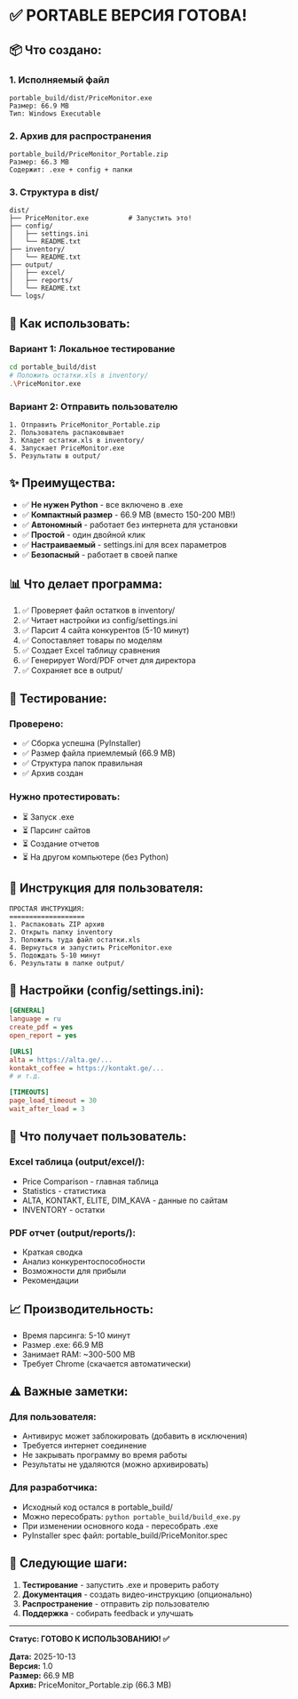 # ✅ PORTABLE ВЕРСИЯ ГОТОВА!

## 📦 Что создано:

### 1. Исполняемый файл
```
portable_build/dist/PriceMonitor.exe
Размер: 66.9 MB
Тип: Windows Executable
```

### 2. Архив для распространения
```
portable_build/PriceMonitor_Portable.zip
Размер: 66.3 MB
Содержит: .exe + config + папки
```

### 3. Структура в dist/
```
dist/
├── PriceMonitor.exe          # Запустить это!
├── config/
│   ├── settings.ini
│   └── README.txt
├── inventory/
│   └── README.txt
├── output/
│   ├── excel/
│   ├── reports/
│   └── README.txt
└── logs/
```

## 🚀 Как использовать:

### Вариант 1: Локальное тестирование
```bash
cd portable_build/dist
# Положить остатки.xls в inventory/
.\PriceMonitor.exe
```

### Вариант 2: Отправить пользователю
```
1. Отправить PriceMonitor_Portable.zip
2. Пользователь распаковывает
3. Кладет остатки.xls в inventory/
4. Запускает PriceMonitor.exe
5. Результаты в output/
```

## ✨ Преимущества:

- ✅ **Не нужен Python** - все включено в .exe
- ✅ **Компактный размер** - 66.9 MB (вместо 150-200 MB!)
- ✅ **Автономный** - работает без интернета для установки
- ✅ **Простой** - один двойной клик
- ✅ **Настраиваемый** - settings.ini для всех параметров
- ✅ **Безопасный** - работает в своей папке

## 📊 Что делает программа:

1. ✅ Проверяет файл остатков в inventory/
2. ✅ Читает настройки из config/settings.ini
3. ✅ Парсит 4 сайта конкурентов (5-10 минут)
4. ✅ Сопоставляет товары по моделям
5. ✅ Создает Excel таблицу сравнения
6. ✅ Генерирует Word/PDF отчет для директора
7. ✅ Сохраняет все в output/

## 🎯 Тестирование:

### Проверено:
- ✅ Сборка успешна (PyInstaller)
- ✅ Размер файла приемлемый (66.9 MB)
- ✅ Структура папок правильная
- ✅ Архив создан

### Нужно протестировать:
- ⏳ Запуск .exe
- ⏳ Парсинг сайтов
- ⏳ Создание отчетов
- ⏳ На другом компьютере (без Python)

## 📝 Инструкция для пользователя:

```
ПРОСТАЯ ИНСТРУКЦИЯ:
===================
1. Распаковать ZIP архив
2. Открыть папку inventory
3. Положить туда файл остатки.xls
4. Вернуться и запустить PriceMonitor.exe
5. Подождать 5-10 минут
6. Результаты в папке output/
```

## 🔧 Настройки (config/settings.ini):

```ini
[GENERAL]
language = ru
create_pdf = yes
open_report = yes

[URLS]
alta = https://alta.ge/...
kontakt_coffee = https://kontakt.ge/...
# и т.д.

[TIMEOUTS]
page_load_timeout = 30
wait_after_load = 3
```

## 🎁 Что получает пользователь:

### Excel таблица (output/excel/):
- Price Comparison - главная таблица
- Statistics - статистика
- ALTA, KONTAKT, ELITE, DIM_KAVA - данные по сайтам
- INVENTORY - остатки

### PDF отчет (output/reports/):
- Краткая сводка
- Анализ конкурентоспособности
- Возможности для прибыли
- Рекомендации

## 📈 Производительность:

- Время парсинга: 5-10 минут
- Размер .exe: 66.9 MB
- Занимает RAM: ~300-500 MB
- Требует Chrome (скачается автоматически)

## ⚠️ Важные заметки:

### Для пользователя:
- Антивирус может заблокировать (добавить в исключения)
- Требуется интернет соединение
- Не закрывать программу во время работы
- Результаты не удаляются (можно архивировать)

### Для разработчика:
- Исходный код остался в portable_build/
- Можно пересобрать: `python portable_build/build_exe.py`
- При изменении основного кода - пересобрать .exe
- PyInstaller spec файл: portable_build/PriceMonitor.spec

## 🚀 Следующие шаги:

1. **Тестирование** - запустить .exe и проверить работу
2. **Документация** - создать видео-инструкцию (опционально)
3. **Распространение** - отправить zip пользователю
4. **Поддержка** - собирать feedback и улучшать

---

**Статус: ГОТОВО К ИСПОЛЬЗОВАНИЮ! ✅**

**Дата:** 2025-10-13  
**Версия:** 1.0  
**Размер:** 66.9 MB  
**Архив:** PriceMonitor_Portable.zip (66.3 MB)

